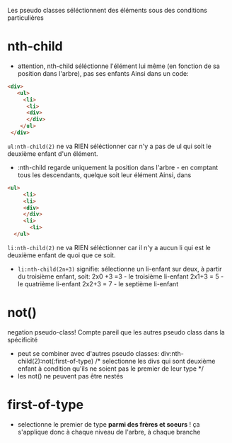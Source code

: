 Les pseudo classes séléctionnent des éléments sous des conditions particulières

# nth-child

* attention, nth-child séléctionne l'élément lui même (en fonction de sa position dans l'arbre), pas ses enfants
Ainsi dans un code: 
```html
<div>
   <ul>
     <li>
      <li>
      <div>
      </div>
    </ul>
 </div>
```
`ul:nth-child(2)` ne va RIEN séléctionner car n'y a pas de ul qui soit le deuxième enfant d'un élément.

 * :nth-child regarde uniquement la position dans l'arbre - en comptant tous les descendants, quelque soit leur élément
 Ainsi, dans
 ```html
<ul>
      <li>
      <li>
      <div>
      </div>
      <li>
        <li>
   </ul>
```   
   `li:nth-child(2)` ne va RIEN séléctionner car il n'y a aucun li qui est le deuxième enfant de quoi que ce soit. 

* `li:nth-child(2n+3)` signifie: sélectionne un li-enfant sur deux, à partir du troisième enfant, soit: 
 2x0 +3 =3 - le troisième li-enfant
 2x1+3 = 5 - le quatrième li-enfant
 2x2+3 = 7  - le septième li-enfant
 

   
# not()

negation pseudo-class! Compte pareil que les autres pseudo class dans la spécificité

* peut se combiner avec d'autres pseudo classes: 
   div:nth-child(2):not(:first-of-type) /* selectionne les divs qui sont deuxième enfant à condition qu'ils ne soient pas le premier de leur type */
* les not() ne peuvent pas être nestés 

# first-of-type

* selectionne le premier de type **parmi des frères et soeurs** ! ça s'applique donc à chaque niveau de l'arbre, à chaque branche

